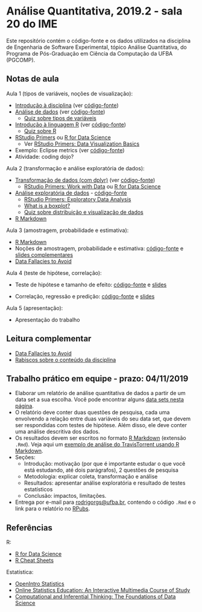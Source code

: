 # Análise Quantitativa, 2019.2 - sala 20 do IME

Este repositório contém o código-fonte e os dados utilizados na disciplina de Engenharia de Software Experimental, tópico Análise Quantitativa, do Programa de Pós-Graduação em Ciência da Computação da UFBA (PGCOMP).

## Notas de aula

Aula 1 (tipos de variáveis, noções de visualização):

* [Introdução à disciplina](http://rpubs.com/rodrigorgs/intro) (ver [código-fonte](slides/intro.Rmd))
* [Análise de dados](http://rpubs.com/rodrigorgs/processo) (ver [código-fonte](slides/processo.Rmd))
  * [Quiz sobre tipos de variáveis](https://create.kahoot.it/details/quiz-sobre-tipos-de-variaveis-estatistica/42042ca1-cc95-42a6-8fd0-b151376be288)
* [Introdução à linguagem R](http://rpubs.com/rodrigorgs/intro-R_) (ver [código-fonte](slides/intro-R.Rmd))
  * [Quiz sobre R](https://create.kahoot.it/details/quiz-sobre-r/d50b50a0-55f1-4497-a59f-ac84c060ac3e)
* [RStudio Primers](https://rstudio.cloud/learn/primers) ou [R for Data Science](http://r4ds.had.co.nz/)
  * Ver [RStudio Primers: Data Visualization Basics](https://rstudio.cloud/learn/primers/1.1)
* Exemplo: Eclipse metrics (ver [código-fonte](slides/eclipse-metrics.Rmd))
* Atividade: coding dojo?

Aula 2 (transformação e análise exploratória de dados):

* [Transformação de dados (com dplyr)](http://rpubs.com/rodrigorgs/transformacao) (ver [código-fonte](slides/transformacao.Rmd))
  * [RStudio Primers: Work with Data](https://rstudio.cloud/learn/primers/2) ou [R for Data Science](http://r4ds.had.co.nz/)
* [Análise exploratória de dados](http://rpubs.com/rodrigorgs/eda) - [código-fonte](slides/eda.Rmd)
  * [RStudio Primers: Exploratory Data Analysis](https://rstudio.cloud/learn/primers/3.1)
  * [What is a boxplot?](https://i.vimeocdn.com/video/640873839.webp?mw=1300&mh=732&q=70)
  * [Quiz sobre distribuição e visualização de dados](https://create.kahoot.it/details/distribuicao-e-visualizacao-de-dados/91e48cf4-c75f-4b41-a184-e8a812963fed)
* [R Markdown](https://rmarkdown.rstudio.com/lesson-1.html)

Aula 3 (amostragem, probabilidade e estimativa):

* [R Markdown](https://rmarkdown.rstudio.com/lesson-1.html)
* Noções de amostragem, probabilidade e estimativa: [código-fonte](slides/estimativa.Rmd) e [slides complementares](https://docs.google.com/presentation/d/1H4_XZRhjrZnxABet_IXejwPu72e3XlgNoOgZtFrp6oM/edit?usp=sharing)
* [Data Fallacies to Avoid](https://www.geckoboard.com/learn/data-literacy/statistical-fallacies/)

Aula 4 (teste de hipótese, correlação):

* Teste de hipótese e tamanho de efeito: [código-fonte](slides/inferencia.Rmd) e [slides](http://rpubs.com/rodrigorgs/inferencia)
- Correlação, regressão e predição: [código-fonte](slides/regressao.Rmd) e [slides](http://rpubs.com/rodrigorgs/correlacao-regressao)

Aula 5 (apresentação):

* Apresentação do trabalho

## Leitura complementar

- [Data Fallacies to Avoid](https://www.geckoboard.com/learn/data-literacy/statistical-fallacies/)
- [Rabiscos sobre o conteúdo da disciplina](sandbox.md)

## Trabalho prático em equipe - prazo: 04/11/2019

- Elaborar um relatório de análise quantitativa de dados a partir de um data set a sua escolha. Você pode encontrar alguns [data sets nesta página](https://rodrigorgs.github.io/msr-datasets).
- O relatório deve conter duas questões de pesquisa, cada uma envolvendo a relação entre duas variáveis do seu data set, que devem ser respondidas com testes de hipótese. Além disso, ele deve conter uma análise descritiva dos dados.
- Os resultados devem ser escritos no formato [R Markdown](http://rmarkdown.rstudio.com/) (extensão `.Rmd`). Veja aqui um [exemplo de análise do TravisTorrent usando R Markdown](https://raw.githubusercontent.com/rodrigorgs/analise-quantitativa/master/slides/exemplo-travis.Rmd).
- Seções:
  - Introdução: motivação (por que é importante estudar o que você está estudando, até dois parágrafos), 2 questões de pesquisa
  - Metodologia: explicar coleta, transformação e análise
  - Resultados: apresentar análise exploratória e resultado de testes estatísticos
  - Conclusão: impactos, limitações.
- Entrega por e-mail para <rodrigorgs@ufba.br>, contendo o código `.Rmd` e o link para o relatório no [RPubs](https://rpubs.com/).

## Referências

R:

- [R for Data Science](http://r4ds.had.co.nz/)
- [R Cheat Sheets](https://www.rstudio.com/resources/cheatsheets/)

Estatística:

- [OpenIntro Statistics](https://www.openintro.org/stat/)
- [Online Statistics Education: An Interactive Multimedia Course of Study](http://onlinestatbook.com/)
- [Computational and Inferential Thinking: The Foundations of Data Science](https://www.inferentialthinking.com/)

